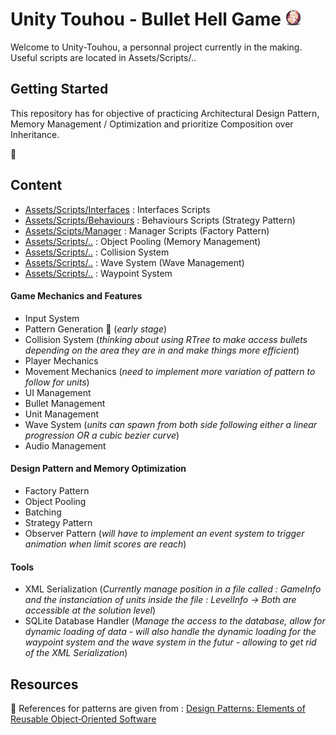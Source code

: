 # Unity Touhou - Bullet Hell Game <img src="/readmeImg.png" width="5%" heright="5%">

Welcome to Unity-Touhou, a personnal project currently in the making.
Useful scripts are located in Assets/Scripts/..

## Getting Started

This repository has for objective of practicing Architectural Design Pattern, Memory Management / Optimization
and prioritize Composition over Inheritance.

👾 

## Content

* [Assets/Scripts/Interfaces](https://github.com/guyllaumedemers/Unity-Touhou_BulletHell/tree/master/Assets/Scripts/Interfaces) : Interfaces Scripts
* [Assets/Scripts/Behaviours](https://github.com/guyllaumedemers/Unity-Touhou_BulletHell/tree/master/Assets/Scripts/Behaviours) : Behaviours Scripts (Strategy Pattern)
* [Assets/Scipts/Manager](https://github.com/guyllaumedemers/Unity-Touhou_BulletHell/tree/master/Assets/Scripts/Manager) : Manager Scripts (Factory Pattern)
* [Assets/Scripts/..](https://github.com/guyllaumedemers/Unity-Touhou_BulletHell/blob/master/Assets/Scripts/ObjectPool.cs) : Object Pooling (Memory Management)
* [Assets/Scripts/..](https://github.com/guyllaumedemers/Unity-Touhou_BulletHell/blob/master/Assets/Scripts/Collisions/CollisionSystem.cs) : Collision System
* [Assets/Scripts/..](https://github.com/guyllaumedemers/Unity-Touhou_BulletHell/blob/master/Assets/Scripts/Waves/WaveSystem.cs) : Wave System (Wave Management)
* [Assets/Scripts/..](https://github.com/guyllaumedemers/Unity-Touhou_BulletHell/blob/master/Assets/Scripts/Waypoints/WaypointSystem.cs) : Waypoint System

#### Game Mechanics and Features

  * Input System
  * Pattern Generation 👻 (*early stage*)
  * Collision System (*thinking about using RTree to make access bullets depending on the area they are in and make things more efficient*)
  * Player Mechanics
  * Movement Mechanics (*need to  implement more variation of pattern to follow for units*)
  * UI Management
  * Bullet Management
  * Unit Management
  * Wave System (*units can spawn from both side following either a linear progression OR a cubic bezier curve*)
  * Audio Management

#### Design Pattern and Memory Optimization

  * Factory Pattern
  * Object Pooling
  * Batching
  * Strategy Pattern
  * Observer Pattern (*will have to implement an event system to trigger animation when limit scores are reach*)

#### Tools
  * XML Serialization (*Currently manage position in a file called : GameInfo and the instanciation of units inside the file : LevelInfo -> Both are accessible at the solution level*)
  * SQLite Database Handler (*Manage the access to the database, allow for dynamic loading of data - will also handle the dynamic loading for the waypoint system and the wave system in the futur - allowing to get rid of the XML Serialization*)

## Resources

💬 References for patterns are given from : [Design Patterns: Elements of Reusable Object‑Oriented Software](https://www.amazon.ca/-/fr/Gamma-Erich-ebook/dp/B000SEIBB8)
